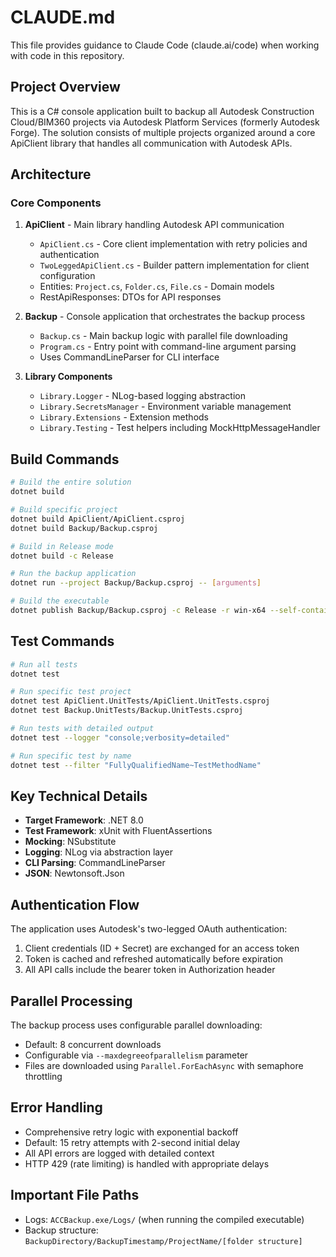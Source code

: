 # CLAUDE.md

This file provides guidance to Claude Code (claude.ai/code) when working with code in this repository.

## Project Overview

This is a C# console application built to backup all Autodesk Construction Cloud/BIM360 projects via Autodesk Platform Services (formerly Autodesk Forge). The solution consists of multiple projects organized around a core ApiClient library that handles all communication with Autodesk APIs.

## Architecture

### Core Components

1. **ApiClient** - Main library handling Autodesk API communication
   - `ApiClient.cs` - Core client implementation with retry policies and authentication
   - `TwoLeggedApiClient.cs` - Builder pattern implementation for client configuration
   - Entities: `Project.cs`, `Folder.cs`, `File.cs` - Domain models
   - RestApiResponses: DTOs for API responses

2. **Backup** - Console application that orchestrates the backup process
   - `Backup.cs` - Main backup logic with parallel file downloading
   - `Program.cs` - Entry point with command-line argument parsing
   - Uses CommandLineParser for CLI interface

3. **Library Components**
   - `Library.Logger` - NLog-based logging abstraction
   - `Library.SecretsManager` - Environment variable management
   - `Library.Extensions` - Extension methods
   - `Library.Testing` - Test helpers including MockHttpMessageHandler

## Build Commands

```bash
# Build the entire solution
dotnet build

# Build specific project
dotnet build ApiClient/ApiClient.csproj
dotnet build Backup/Backup.csproj

# Build in Release mode
dotnet build -c Release

# Run the backup application
dotnet run --project Backup/Backup.csproj -- [arguments]

# Build the executable
dotnet publish Backup/Backup.csproj -c Release -r win-x64 --self-contained false
```

## Test Commands

```bash
# Run all tests
dotnet test

# Run specific test project
dotnet test ApiClient.UnitTests/ApiClient.UnitTests.csproj
dotnet test Backup.UnitTests/Backup.UnitTests.csproj

# Run tests with detailed output
dotnet test --logger "console;verbosity=detailed"

# Run specific test by name
dotnet test --filter "FullyQualifiedName~TestMethodName"
```

## Key Technical Details

- **Target Framework**: .NET 8.0
- **Test Framework**: xUnit with FluentAssertions
- **Mocking**: NSubstitute
- **Logging**: NLog via abstraction layer
- **CLI Parsing**: CommandLineParser
- **JSON**: Newtonsoft.Json

## Authentication Flow

The application uses Autodesk's two-legged OAuth authentication:
1. Client credentials (ID + Secret) are exchanged for an access token
2. Token is cached and refreshed automatically before expiration
3. All API calls include the bearer token in Authorization header

## Parallel Processing

The backup process uses configurable parallel downloading:
- Default: 8 concurrent downloads
- Configurable via `--maxdegreeofparallelism` parameter
- Files are downloaded using `Parallel.ForEachAsync` with semaphore throttling

## Error Handling

- Comprehensive retry logic with exponential backoff
- Default: 15 retry attempts with 2-second initial delay
- All API errors are logged with detailed context
- HTTP 429 (rate limiting) is handled with appropriate delays

## Important File Paths

- Logs: `ACCBackup.exe/Logs/` (when running the compiled executable)
- Backup structure: `BackupDirectory/BackupTimestamp/ProjectName/[folder structure]`